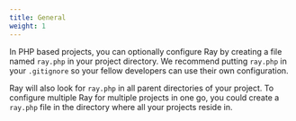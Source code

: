 ```yaml
---
title: General
weight: 1
---
```


In PHP based projects, you can optionally configure Ray by creating a file named `ray.php` in your project directory.  We recommend putting `ray.php` in your `.gitignore` so your fellow developers can use their own configuration.

Ray will also look for `ray.php` in all parent directories of your project. To configure multiple Ray for multiple projects in one go, you could create a `ray.php` file in the directory where all your projects reside in.
